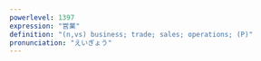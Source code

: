 ```yaml
---
powerlevel: 1397
expression: "営業"
definition: "(n,vs) business; trade; sales; operations; (P)"
pronunciation: "えいぎょう"
---
```

